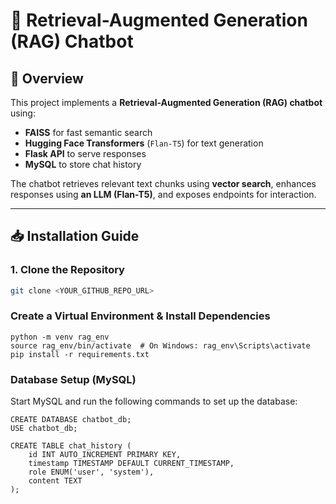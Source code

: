 
# 🚀 Retrieval-Augmented Generation (RAG) Chatbot

## 📌 Overview
This project implements a **Retrieval-Augmented Generation (RAG) chatbot** using:
- **FAISS** for fast semantic search
- **Hugging Face Transformers** (`Flan-T5`) for text generation
- **Flask API** to serve responses
- **MySQL** to store chat history

The chatbot retrieves relevant text chunks using **vector search**, enhances responses using **an LLM (Flan-T5)**, and exposes endpoints for interaction.

---

## 📥 Installation Guide

### **1️. Clone the Repository**
```bash
git clone <YOUR_GITHUB_REPO_URL>
```

### **Create a Virtual Environment & Install Dependencies**
```
python -m venv rag_env
source rag_env/bin/activate  # On Windows: rag_env\Scripts\activate
pip install -r requirements.txt
```
### **Database Setup (MySQL)**
Start MySQL and run the following commands to set up the database:
```
CREATE DATABASE chatbot_db;
USE chatbot_db;

CREATE TABLE chat_history (
    id INT AUTO_INCREMENT PRIMARY KEY,
    timestamp TIMESTAMP DEFAULT CURRENT_TIMESTAMP,
    role ENUM('user', 'system'),
    content TEXT
);
```

